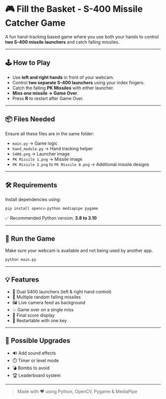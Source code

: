
# 🎮 Fill the Basket - S-400 Missile Catcher Game

A fun hand-tracking based game where you use both your hands to control **two S-400 missile launchers** and catch falling missiles.

---

## 🕹️ How to Play

- Use **left and right hands** in front of your webcam.
- Control **two separate S-400 launchers** using your index fingers.
- Catch the falling **PK Missiles** with either launcher.
- **Miss one missile → Game Over**.
- Press **R** to restart after Game Over.

---

## 📦 Files Needed

Ensure all these files are in the same folder:

- `main.py` → Game logic
- `hand_module.py` → Hand tracking helper
- `S400.png` → Launcher image
- `PK Missile 1.png` → Missile image
- `PK Missile 2.png` to `PK Missile 8.png` → Additional missile designs

---

## 🛠️ Requirements

Install dependencies using:

```bash
pip install opencv-python mediapipe pygame
```

✅ Recommended Python version: **3.8 to 3.10**

---

## 🚀 Run the Game

Make sure your webcam is available and not being used by another app.

```bash
python main.py
```

---

## 💡 Features

- 🧤 Dual S400 launchers (left & right hand control)
- 🎯 Multiple random falling missiles
- 🖼️ Live camera feed as background
- 💥 Game over on a single miss
- 🏁 Final score display
- 🔁 Restartable with one key

---

## 🔧 Possible Upgrades

- 🔊 Add sound effects
- ⏱️ Timer or level mode
- 💣 Bombs to avoid
- 🏆 Leaderboard system

---


> Made with ❤️ using Python, OpenCV, Pygame & MediaPipe

